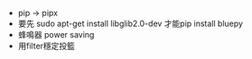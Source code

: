 * pip -> pipx
* 要先 sudo apt-get install libglib2.0-dev 才能pip install bluepy
* 蜂鳴器 power saving
* 用filter穩定投籃